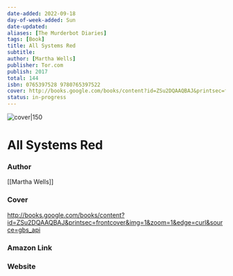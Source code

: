 ```yaml
---
date-added: 2022-09-18
day-of-week-added: Sun
date-updated: 
aliases: [The Murderbot Diaries]
tags: [Book]
title: All Systems Red
subtitle: 
author: [Martha Wells]
publisher: Tor.com
publish: 2017
total: 144
isbn: 0765397528 9780765397522
cover: http://books.google.com/books/content?id=ZSu2DQAAQBAJ&printsec=frontcover&img=1&zoom=1&edge=curl&source=gbs_api
status: in-progress
---
```


![cover|150](http://books.google.com/books/content?id=ZSu2DQAAQBAJ&printsec=frontcover&img=1&zoom=1&edge=curl&source=gbs_api)
# All Systems Red
 

### Author
[[Martha Wells]]

### Cover
http://books.google.com/books/content?id=ZSu2DQAAQBAJ&printsec=frontcover&img=1&zoom=1&edge=curl&source=gbs_api

### Amazon Link


### Website
